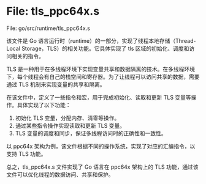 # File: tls_ppc64x.s

File: go/src/runtime/tls_ppc64x.s

该文件是 Go 语言运行时（runtime）的一部分，实现了线程本地存储（Thread-Local Storage，TLS）的相关功能。它具体实现了 tls 区域的初始化、调度和访问相关的指令。

TLS 是一种用于在多线程环境下实现变量共享和数据隔离的技术。在多线程环境下，每个线程会有自己的栈空间和寄存器。为了让线程可以访问共享的数据，需要通过 TLS 机制来实现变量的共享和隔离。

在该文件中，定义了一些指令和宏，用于完成初始化、读取和更新 TLS 变量等操作。具体实现了以下功能：

1. 初始化 TLS 变量，分配内存、清零等操作。
2. 通过某些指令操作实现读取和更新 TLS 变量。
3. TLS 变量的调度和同步，保证多线程访问时的正确性和一致性。

以 ppc64x 架构为例，该文件根据不同的操作系统，实现了对应的汇编指令，以支持 TLS 功能。

总之，tls_ppc64x.s 文件实现了 Go 语言在 ppc64x 架构上的 TLS 功能，通过该文件可以优化线程的数据访问、共享和保护。

